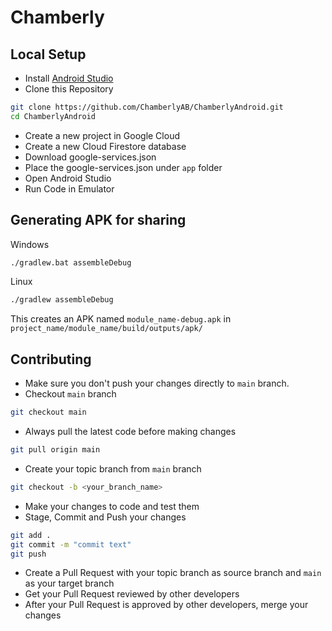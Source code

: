# Chamberly

## Local Setup

- Install [Android Studio](https://developer.android.com/studio)
- Clone this Repository

```bash
git clone https://github.com/ChamberlyAB/ChamberlyAndroid.git
cd ChamberlyAndroid
```

- Create a new project in Google Cloud
- Create a new Cloud Firestore database
- Download google-services.json
- Place the google-services.json under `app` folder
- Open Android Studio
- Run Code in Emulator

## Generating APK for sharing

Windows

```bash
./gradlew.bat assembleDebug
```

Linux

```bash
./gradlew assembleDebug
```

This creates an APK named `module_name-debug.apk` in `project_name/module_name/build/outputs/apk/`

## Contributing

- Make sure you don't push your changes directly to `main` branch.
- Checkout `main` branch

```bash
git checkout main
```

- Always pull the latest code before making changes

```bash
git pull origin main
```

- Create your topic branch from `main` branch

```bash
git checkout -b <your_branch_name>
```

- Make your changes to code and test them
- Stage, Commit and Push  your changes

```bash
git add .
git commit -m "commit text"
git push
```

- Create a Pull Request with your topic branch as source branch and `main` as your target branch
- Get your Pull Request reviewed by other developers
- After your Pull Request is approved by other developers, merge your changes
